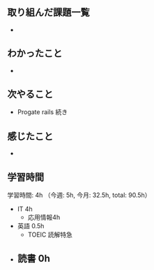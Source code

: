 ## 取り組んだ課題一覧
- 
## わかったこと
-
## 次やること
- Progate rails 続き
## 感じたこと
- 
## 学習時間
学習時間: 4h （今週: 5h, 今月: 32.5h, total: 90.5h）
- IT 4h
  - 応用情報4h
- 英語 0.5h
  - TOEIC 読解特急
- 読書 0h
  - 
